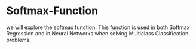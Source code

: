 # Softmax-Function
 we will explore the softmax function. This function is used in both Softmax Regression and in Neural Networks when solving Multiclass Classification problems.
